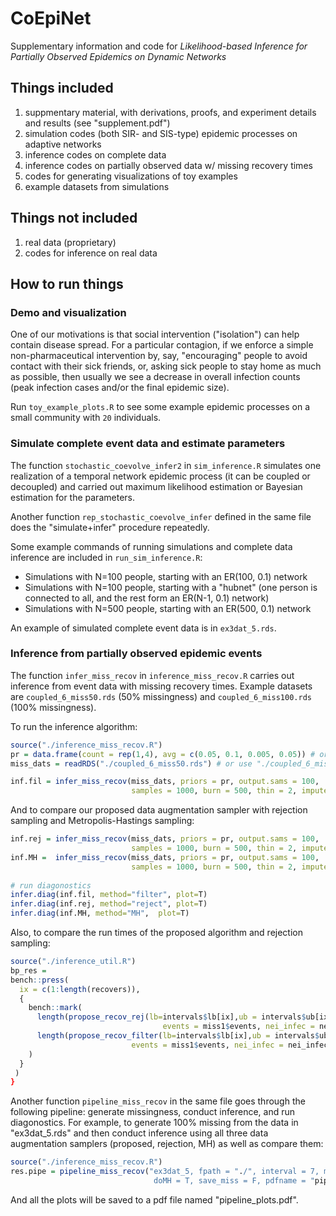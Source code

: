
# CoEpiNet
Supplementary information and code for _Likelihood-based Inference for Partially Observed Epidemics on Dynamic Networks_

## Things included
1. suppmentary material, with derivations, proofs, and experiment details and results (see "supplement.pdf")
2. simulation codes (both SIR- and SIS-type) epidemic processes on adaptive networks
3. inference codes on complete data
4. inference codes on partially observed data w/ missing recovery times
5. codes for generating visualizations of toy examples
6. example datasets from simulations

## Things **not** included
1. real data (proprietary)
2. codes for inference on real data

## How to run things

### Demo and visualization

One of our motivations is that social intervention ("isolation") can help contain disease spread. For a particular contagion, if we enforce a simple non-pharmaceutical intervention by, say, "encouraging" people to avoid contact with their sick friends, or, asking sick people to stay home as much as possible, then usually we see a decrease in overall infection counts (peak infection cases and/or the final epidemic size). 

Run `toy_example_plots.R` to see some example epidemic processes on a small community with `20` individuals.

### Simulate complete event data and estimate parameters

The function `stochastic_coevolve_infer2` in `sim_inference.R` simulates one realization of a temporal network epidemic process (it can be coupled or decoupled) and carried out maximum likelihood estimation or Bayesian estimation for the parameters.

Another function `rep_stochastic_coevolve_infer` defined in the same file does the "simulate+infer" procedure repeatedly.

Some example commands of running simulations and complete data inference are included in `run_sim_inference.R`:

 - Simulations with N=100 people, starting with an ER(100, 0.1) network
 - Simulations with N=100 people, starting with a "hubnet" (one person is connected to all, and the rest form an ER(N-1, 0.1) network)
 - Simulations with N=500 people, starting with an ER(500, 0.1) network

An example of simulated complete event data is in `ex3dat_5.rds`.

### Inference from partially observed epidemic events

The function `infer_miss_recov` in `inference_miss_recov.R` carries out inference from event data with missing recovery times. Example datasets are `coupled_6_miss50.rds` (50% missingness) and `coupled_6_miss100.rds` (100% missingness).

To run the inference algorithm:
```r
source("./inference_miss_recov.R")
pr = data.frame(count = rep(1,4), avg = c(0.05, 0.1, 0.005, 0.05)) # or some other prior settings
miss_dats = readRDS("./coupled_6_miss50.rds") # or use "./coupled_6_miss100.rds"

inf.fil = infer_miss_recov(miss_dats, priors = pr, output.sams = 100, 
                           samples = 1000, burn = 500, thin = 2, impute = "filter")
```

And to compare our proposed data augmentation sampler with rejection sampling and Metropolis-Hastings sampling:
```r
inf.rej = infer_miss_recov(miss_dats, priors = pr, output.sams = 100, 
                           samples = 1000, burn = 500, thin = 2, impute = "reject")
inf.MH =  infer_miss_recov(miss_dats, priors = pr, output.sams = 100, 
                           samples = 1000, burn = 500, thin = 2, impute = "MH")
                           
# run diagonostics
infer.diag(inf.fil, method="filter", plot=T)
infer.diag(inf.rej, method="reject", plot=T)
infer.diag(inf.MH, method="MH",  plot=T)
```

Also, to compare the run times of the proposed algorithm and rejection sampling:
```r
source("./inference_util.R")
bp_res =
bench::press(
  ix = c(1:length(recovers)),
  {
    bench::mark(
      length(propose_recov_rej(lb=intervals$lb[ix],ub = intervals$ub[ix], recovers = recovers[[ix]],
                                  events = miss1$events, nei_infec = nei_infec_miss)),
      length(propose_recov_filter(lb=intervals$lb[ix],ub = intervals$ub[ix], recovers = recovers[[ix]],
                           events = miss1$events, nei_infec = nei_infec_miss))
    )
  }
 )
}
```

Another function `pipeline_miss_recov` in the same file goes through the following pipeline: generate missingness, conduct inference, and run diagonostics. For example, to generate 100% missing from the data in "ex3dat_5.rds" and then conduct inference using all three data augmentation samplers (proposed, rejection, MH) as well as compare them:
```r
source("./inference_miss_recov.R")
res.pipe = pipeline_miss_recov("ex3dat_5, fpath = "./", interval = 7, miss_prop = 1, miss_model = "SIR",
                                doMH = T, save_miss = F, pdfname = "pipeline_plots")
```
And all the plots will be saved to a pdf file named "pipeline_plots.pdf".
